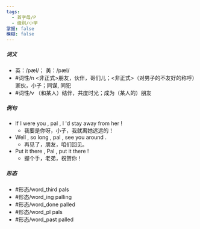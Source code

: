 ```yaml
---
tags:
  - 首字母/P
  - 级别/小学
掌握: false
模糊: false
---
```

##### 词义
- 英：/pæl/； 美：/pæl/
- #词性/n  <非正式>朋友，伙伴，哥们儿；<非正式>（对男子的不友好的称呼）家伙，小子；同谋, 同犯
- #词性/v  （和某人）结伴，共度时光；成为（某人的）朋友
##### 例句
- If I were you , pal , I 'd stay away from her !
	- 我要是你呀，小子，我就离她远远的！
- Well , so long , pal , see you around .
	- 再见了，朋友，咱们回见。
- Put it there , Pal , put it there !
	- 握个手，老弟，祝贺你！
##### 形态
- #形态/word_third pals
- #形态/word_ing palling
- #形态/word_done palled
- #形态/word_pl pals
- #形态/word_past palled
